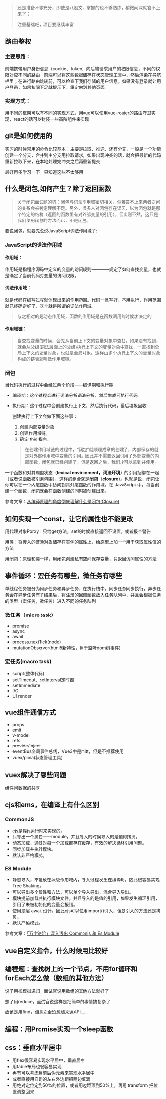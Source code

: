> 还是准备不够充分，即使是八股文，掌握的也不够熟练，稍微问深就答不上来了；
> 
> 注重基础吧，项目要继续丰富

## 路由鉴权

### 主要思路：

前端携带用户身份信息（cookie、token）向后端请求用户的权限信息，不同的权限对应不同的路由，前端可以将这些数据储存在状态管理工具中，然后渲染在导航栏里；在进行路由跳转前，可以检查下我们存储的用户信息。如果没有登录就让用户登录，如果权限不足就提示下，重定向到其他页面。

### 实现方式：

用不同的框架可以有不同的实现方式，用vue可以使用vue-router的路由守卫实现，react的话可以封装一些高阶组件来实现

## git是如何使用的

实习的时候常用的命令比较基本：主要是拉取、推送、还有分支，一般是一个功能创建一个分支，合并到主分支用拉取请求，如果出现冲突的话，就会把最新的代码重新拉取下来，在本地处理完冲突之后再重新提交

最好再多学习一下，只知道这些不太够用

## 什么是闭包,如何产生？除了返回函数

> 关于闭包面试题的坑：闭包与词法作用域密切相关，倘若答不上来两者之间的关系会被判定理解不足。另外，很多人对闭包存在误区，以为闭包就是那个特定的结构（返回的函数里有对外部变量的引用），但实则不然，这只是我们使用闭包的方法而已，不是闭包。

要说闭包，就要先说说JavaScript词法作用域了:

### JavaScript的词法作用域

#### 作用域：

作用域是指程序源码中定义的变量的访问规则————规定了如何查找变量，也就是确定了当前代码对变量的访问权限。

#### 词法作用域：

就是代码在编写过程就体现出来的作用范围。代码一旦写好，不用执行，作用范围就已经确定好了，这个就是所谓的词法作用域。

> 与之相对的是动态作用域，函数的作用域是在函数调用的时候才决定的

#### 作用域链：

> 当查找变量的时候，会先从当前上下文的变量对象中查找，如果没有找到，就会从父级(词法层面上的父级)执行上下文的变量对象中查找，一直找到全局上下文的变量对象，也就是全局对象。这样由多个执行上下文的变量对象构成的链表就叫做作用域链。

### 闭包

当代码执行的过程中会经过两个阶段——编译期和执行期

-   编译期：这个过程会进行词法分析语法分析，然后生成可执行代码
    
-   执行期：这个过程中会创建执行上下文，然后执行代码，最后垃圾回收

    创建执行上下文会做下面这些事：
    
    1.  创建内部变量对象
    2.  创建作用域链。
    3.  确定 this 指向。

    > 在创建作用域链的过程中，“闭包”就顺理成章的创建了，内部保存的就是对外部作用域中变量的引用。因此并不需要返回引用了外部变量的内部函数，闭包就已经创建了，但是返回之后，我们才可以拿到并使用。
    

一个函数和对其周围状态（**lexical environment，词法环境**）的引用捆绑在一起（或者说函数被引用包围），这样的组合就是**闭包**（**closure**）。也就是说，闭包让你可以在一个内层函数中访问到其外层函数的作用域。在 JavaScript 中，每当创建一个函数，闭包就会在函数创建的同时被创建出来。

参考文章：[从编译原理的角度彻底理解什么是闭包(Closure)](https://juejin.cn/post/7055322482600837133)

## 如何实现一个const，让它的属性也不能更改

用代理对象Porxy：只给get方法，set的时候直接返回不设置，或者报个警告

用类：将传入的普通对象储存在实例的属性上，给原型上加一个用于获取属性值的方法

用闭包：原理和类一样，用闭包创建私有空间保存变量，只返回访问属性的方法

## 事件循环：宏任务有哪些，微任务有哪些

单线程任务被分为同步任务和异步任务，在执行栈中，同步任务同步执行，异步任务会在异步任务有了结果后，将注册的回调函数放入任务队列中，并且会根据任务的类型（宏任务，微任务）进入不同的任务队列

### 微任务（micro task）

-   promise
-   async
-   await
-   process.nextTick(node)
-   mutationObserver(html5新特性，用于监听dom树事件)

### 宏任务(macro task)

-   script(整体代码)
-   setTimeout、setInterval定时器
-   setImmediate
-   I/O
-   UI render

## vue组件通信方式

-   props
-   emit
-   v-model
-   refs
-   provide/inject
-   eventBus全局事件总线，Vue3中是mitt，但是不推荐使用
-   vuex/pinia(状态管理工具)

## vuex解决了哪些问题

组件间数据的共享

## cjs和ems，在编译上有什么区别

### CommonJS

-   cjs是靠js运行时来实现的。
-   只导出一个属性——module，并且导入的时候导入的是值的拷贝。
-   动态加载，通过对每一个加载都存在缓存，有效的解决循环引用问题。
-   同步加载并执行模块。
-   默认非严格模式。

### ES Module

-   静态导入，不能放在块级作用域内，导入过程发生在编译时，因此很容易实现 Tree Shaking。
-   可以导出多个属性和方法，可以单个导入导出，混合导入导出。
-   模块提前加载并执行模块文件。并且导入的是值的引用，如果发生循环引用，引用了未被初始化的变量会报错。
-   使用顶层 await 设计。因此cjs可以使用import()引入，但是引入的方法还是拷贝。
-   默认严格模式。

参考文章：[「万字进阶」深入浅出 Commonjs 和 Es Module](https://juejin.cn/post/6994224541312483336#heading-28)

## vue自定义指令，什么时候用比较好

## 编程题：查找树上的一个节点，不用for循环和forEach怎么做（数组的其他方法）

说了用栈模拟递归，面试官说用数组的其他方法就好了

想了用reduce，面试官说这样是把简单的事情搞复杂了

应该是用find，但是完全没想起来这API......

## 编程：用Promise实现一个sleep函数

## css：垂直水平居中

-   用flex很容易实现水平居中，垂直居中
-   用table布局也很容易实现
-   再有可以考虑用前后伪元素来实现水平居中
-   或者直接用自动的左右外边距把两边填满
-   用绝对定位定到50%的位置，或者用边距顶到50%上，再用 transform 把位置调整回来